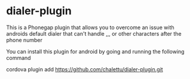 dialer-plugin
=============

This is a Phonegap plugin that allows you to overcome an issue with androids default dialer that can't handle ,,, or other characters after the phone number


You can install this plugin for android by going and running the following command

cordova plugin add https://github.com/chalettu/dialer-plugin.git